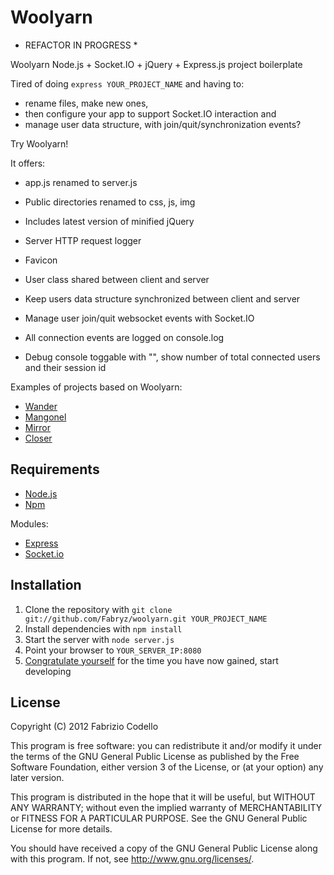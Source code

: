 Woolyarn
========

* REFACTOR IN PROGRESS *

Woolyarn Node.js + Socket.IO + jQuery + Express.js project boilerplate

Tired of doing ``express YOUR_PROJECT_NAME`` and having to:

* rename files, make new ones,
* then configure your app to support Socket.IO interaction and
* manage user data structure, with join/quit/synchronization events?

Try Woolyarn!

It offers:

* app.js renamed to server.js
* Public directories renamed to css, js, img
* Includes latest version of minified jQuery 
* Server HTTP request logger
* Favicon


* User class shared between client and server
* Keep users data structure synchronized between client and server
* Manage user join/quit websocket events with Socket.IO
* All connection events are logged on console.log


* Debug console toggable with "\", show number of total connected users and their session id

Examples of projects based on Woolyarn:

* [Wander](https://github.com/Fabryz/wander)
* [Mangonel](https://github.com/Fabryz/mangonel)
* [Mirror](https://github.com/Fabryz/mirror)
* [Closer](https://github.com/Fabryz/closer)

Requirements
------------

* [Node.js](http://nodejs.org/)
* [Npm](http://npmjs.org/)

Modules:

* [Express](http://expressjs.com/)
* [Socket.io](http://socket.io/)

Installation
----------

1. Clone the repository with ``git clone git://github.com/Fabryz/woolyarn.git YOUR_PROJECT_NAME``
2. Install dependencies with ``npm install``
3. Start the server with ``node server.js``
4. Point your browser to ``YOUR_SERVER_IP:8080``
5. [Congratulate yourself](http://i.imgur.com/WAxOG.gif) for the time you have now gained, start developing

License
-------

Copyright (C) 2012 Fabrizio Codello

This program is free software: you can redistribute it and/or modify
it under the terms of the GNU General Public License as published by
the Free Software Foundation, either version 3 of the License, or
(at your option) any later version.

This program is distributed in the hope that it will be useful,
but WITHOUT ANY WARRANTY; without even the implied warranty of
MERCHANTABILITY or FITNESS FOR A PARTICULAR PURPOSE.  See the
GNU General Public License for more details.

You should have received a copy of the GNU General Public License
along with this program.  If not, see <http://www.gnu.org/licenses/>.